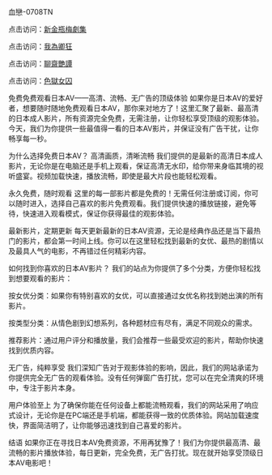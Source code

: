 血戀-0708TN

点击访问：<a href="https://heiliaowzu4ur.pages.dev">新金瓶梅劇集</a>

点击访问：<a href="https://heiliaozj3tjd.pages.dev">我為卿狂</a>

点击访问：<a href="https://heiliaoxwd5i8.pages.dev">聊齋艷譚</a>

点击访问：<a href="https://heiliaoe8ajia.pages.dev">色獄女囚</a>

免费免费观看日本AV——高清、流畅、无广告的顶级体验
如果你是日本AV的爱好者，想要随时随地免费观看日本AV，那你来对地方了！这里汇聚了最新、最高清的日本成人影片，所有资源完全免费，无需注册，让你轻松享受顶级的观影体验。今天，我们为你提供一些最值得一看的日本AV影片，并保证没有广告干扰，让你畅享每一秒。

为什么选择免费日本AV？
高清画质，清晰流畅
我们提供的是最新的高清日本成人影片，无论你是在电脑还是手机上观看，保证高清无水印，给你带来身临其境的视听盛宴。视频加载快速，播放流畅，即使是最大片段也能轻松观看。

永久免费，随时观看
这里的每一部影片都是免费的！无需任何注册或订阅，你可以随时进入，选择自己喜欢的影片免费观看。我们提供快速的播放链接，避免等待，快速进入观看模式，保证你获得最佳的观影体验。

最新影片，定期更新
每天更新最新的日本AV资源，无论是经典作品还是当下最热门的影片，都会第一时间上线。你可以在这里轻松找到最新的女优、最热的剧情以及最具人气的电影，不再错过任何精彩内容。

如何找到你喜欢的日本AV影片？
我们的站点为你提供了多个分类，方便你轻松找到想要观看的影片：

按女优分类：如果你有特别喜欢的女优，可以直接通过女优名称找到她出演的所有影片。

按类型分类：从情色剧到幻想系列，各种题材应有尽有，满足不同观众的需求。

推荐影片：通过用户评分和播放量，我们会推荐一些最受欢迎的影片，帮助你快速找到优质内容。

无广告，纯粹享受
我们深知广告对于观影体验的影响，因此，我们的网站承诺为你提供完全无广告的观看体验。没有任何弹窗广告打扰，您可以在完全清爽的环境中，专注于影片本身。

用户体验至上
为了确保你能在任何设备上都能流畅观看，我们的网站采用了响应式设计，无论你是在PC端还是手机端，都能获得一致的优质体验。网站加载速度快，界面简洁明了，让你能够迅速找到自己喜爱的影片。

结语
如果你正在寻找日本AV免费资源，不用再犹豫了！我们为你提供最高清、最流畅的影片播放体验，每日更新，完全免费，无广告打扰。现在就开始享受顶级日本AV电影吧！
<span style="display:none;">[Canonical link] ( ）</span>


